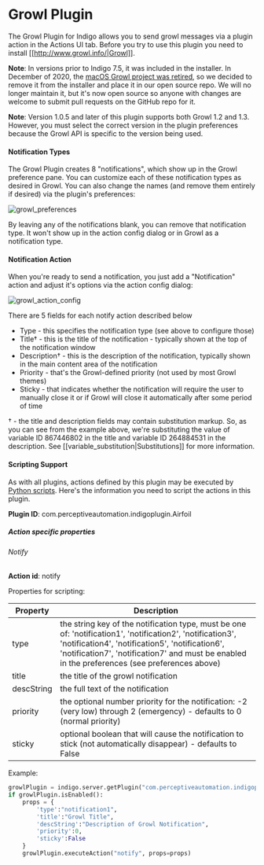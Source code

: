 # Growl Plugin
The Growl Plugin for Indigo allows you to send growl messages via a plugin action in the Actions UI tab. Before you try to use this plugin you need to install [[http://www.growl.info/|Growl]]. 

**Note**: In versions prior to Indigo 7.5, it was included in the installer. In December of 2020, the [macOS Growl project was retired](https://growl.github.io/growl/), so we decided to remove it from the installer and place it in our open source repo. We will no longer maintain it, but it's now open source so anyone with changes are welcome to submit pull requests on the GitHub repo for it.

**Note**: Version 1.0.5 and later of this plugin supports both Growl 1.2 and 1.3. However, you must select the correct version in the plugin preferences because the Growl API is specific to the version being used. 

#### Notification Types


The Growl Plugin creates 8 "notifications", which show up in the Growl preference pane. You can customize each of these notification types as desired in Growl. You can also change the names (and remove them entirely if desired) via the plugin's preferences:

![growl_preferences](/Users/jay/Projects/IndigoDomoGitRepos/indigo-growl/growl_preferences.png)

By leaving any of the notifications blank, you can remove that notification type. It won't show up in the action config dialog or in Growl as a notification type. 

#### Notification Action

When you're ready to send a notification, you just add a "Notification" action and adjust it's options via the action config dialog:

![growl_action_config](/Users/jay/Projects/IndigoDomoGitRepos/indigo-growl/growl_action_config.png)

There are 5 fields for each notify action described below

  - Type - this specifies the notification type (see above to configure those)
  - Title† - this is the title of the notification - typically shown at the top of the notification window
  - Description† - this is the description of the notification, typically shown in the main content area of the notification
  - Priority - that's the Growl-defined priority (not used by most Growl themes)
  - Sticky - that indicates whether the notification will require the user to manually close it or if Growl will close it automatically after some period of time

† - the title and description fields may contain substitution markup. So, as you can see from the example above, we're substituting the value of variable ID 867446802 in the title and variable ID 264884531 in the description. See [[variable_substitution|Substitutions]] for more information.

#### Scripting Support

As with all plugins, actions defined by this plugin may be executed by [Python scripts](https://www.indigodomo.com/docs/plugin_scripting_tutorial&#scripting_indigo_plugins). Here's the information you need to script the actions in this plugin.

**Plugin ID**: com.perceptiveautomation.indigoplugin.Airfoil

##### Action specific properties

###### Notify

**Action id**: notify

Properties for scripting:

| Property   | Description                                                  |
| ---------- | ------------------------------------------------------------ |
| type       | the string key of the notification type, must be one of: 'notification1', 'notification2', 'notification3', 'notification4', 'notification5', 'notification6', 'notification7', 'notification7' and must be enabled in the preferences (see preferences above) |
| title      | the title of the growl notification                          |
| descString | the full text of the notification                            |
| priority   | the optional number priority for the notification: -2 (very low) through 2 (emergency) - defaults to 0 (normal priority) |
| sticky     | optional boolean that will cause the notification to stick (not automatically disappear) - defaults to False |

Example:

```python
growlPlugin = indigo.server.getPlugin("com.perceptiveautomation.indigoplugin.growl")
if growlPlugin.isEnabled():
	props = {
		'type':"notification1", 
		'title':"Growl Title", 
		'descString':"Description of Growl Notification", 
		'priority':0, 
		'sticky':False
	}
	growlPlugin.executeAction("notify", props=props)
```